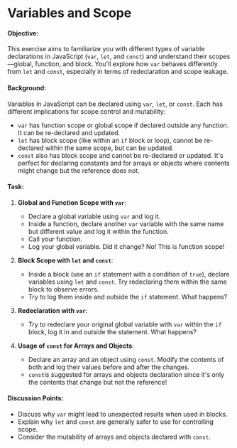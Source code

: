 Variables and Scope
===================

#### Objective:

This exercise aims to familiarize you with different types of variable declarations in JavaScript (`var`, `let`, and `const`) and understand their scopes—global, function, and block. You'll explore how `var` behaves differently from `let` and `const`, especially in terms of redeclaration and scope leakage.

#### Background:

Variables in JavaScript can be declared using `var`, `let`, or `const`. Each has different implications for scope control and mutability:

*   `var` has function scope or global scope if declared outside any function. It can be re-declared and updated.
*   `let` has block scope (like within an `if` block or loop), cannot be re-declared within the same scope, but can be updated.
*   `const` also has block scope and cannot be re-declared or updated. It's perfect for declaring constants and for arrays or objects where contents might change but the reference does not.

#### Task:

1.  **Global and Function Scope with `var`**:
    
    *   Declare a global variable using `var` and log it.
    *   Inside a function, declare another `var` variable with the same name but different value and log it within the function.
    *   Call your function. 
    *   Log your global variable. Did it change? No! This is function scope!
2.  **Block Scope with `let` and `const`**:
    
    *   Inside a block (use an `if` statement with a condition of `true`), declare variables using `let` and `const`. Try redeclaring them within the same block to observe errors.
    *   Try to log them inside and outside the `if` statement. What happens?
3.  **Redeclaration with `var`**:
    
    *   Try to redeclare your original global variable with `var` within the `if` block, log it in and outside the statement. What happens?
4.  **Usage of `const` for Arrays and Objects**:
    
    *   Declare an array and an object using `const`. Modify the contents of both and log their values before and after the changes.
    *   `const`is suggested for arrays and objects declaration since it's only the contents that change but not the reference!

#### Discussion Points:

*   Discuss why `var` might lead to unexpected results when used in blocks.
*   Explain why `let` and `const` are generally safer to use for controlling scope.
*   Consider the mutability of arrays and objects declared with `const`.